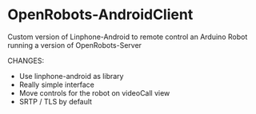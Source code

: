 OpenRobots-AndroidClient
========================

Custom version of Linphone-Android to remote control an Arduino Robot running a version of OpenRobots-Server

CHANGES:
* Use linphone-android as library
* Really simple interface
* Move controls for the robot on videoCall view
* SRTP / TLS by default
